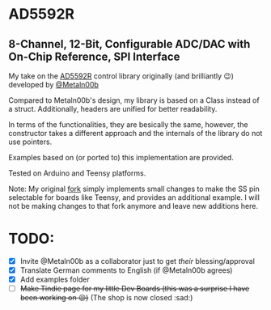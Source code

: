 # AD5592R

## 8-Channel, 12-Bit, Configurable ADC/DAC with On-Chip Reference, SPI Interface

My take on the [AD5592R](https://www.analog.com/en/products/ad5592r.html) control library originally (and brilliantly :wink:) developed by [@Metaln00b](https://github.com/Metaln00b/Arduino-libad5592r)

Compared to Metaln00b's design, my library is based on a Class instead of a struct. Additionally, headers are unified for better readability.

In terms of the functionalities, they are besically the same, however, the constructor takes a different approach and the internals of the library do not use pointers.

Examples based on (or ported to) this implementation are provided.

Tested on Arduino and Teensy platforms.

Note: My original [fork](https://github.com/dzalf/Arduino-libad5592r) simply implements small changes to make the SS pin selectable for boards like Teensy, and provides an additional example. I will not be making changes to that fork anymore and leave new additions here.

# TODO:

- [x] Invite @Metaln00b as a collaborator just to get _their_ blessing/approval
- [x] Translate German comments to English (if @Metaln00b agrees)
- [x] Add examples folder
- [ ] ~~Make Tindie page for my little Dev Boards (this was a surprise I have been working on :wink:)~~ (The shop is now closed :sad:)
